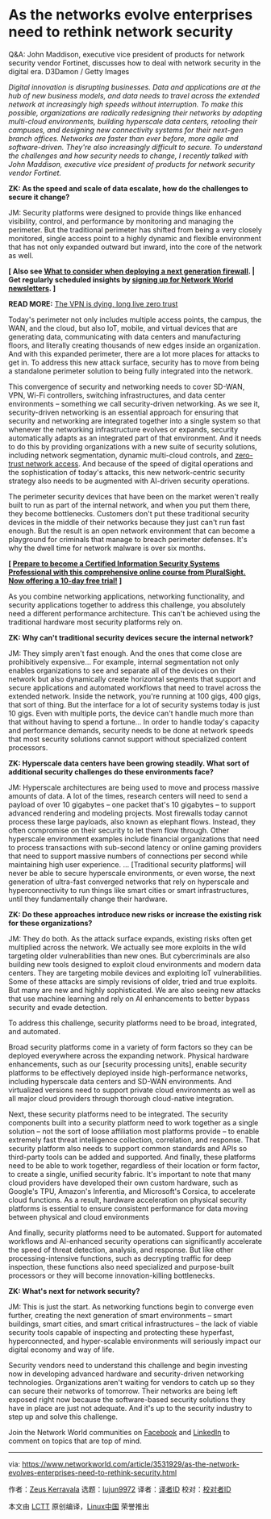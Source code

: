 [#]: collector: (lujun9972)
[#]: translator: ( )
[#]: reviewer: ( )
[#]: publisher: ( )
[#]: url: ( )
[#]: subject: (As the networks evolve enterprises need to rethink network security)
[#]: via: (https://www.networkworld.com/article/3531929/as-the-network-evolves-enterprises-need-to-rethink-security.html)
[#]: author: (Zeus Kerravala https://www.networkworld.com/author/Zeus-Kerravala/)

As the networks evolve enterprises need to rethink network security
======
Q&A: John Maddison, executive vice president of products for network security vendor Fortinet, discusses how to deal with network security in the digital era.
D3Damon / Getty Images

_Digital innovation is disrupting businesses. Data and applications are at the hub of new business models, and data needs to travel across the extended network at increasingly high speeds without interruption. To make this possible, organizations are radically redesigning their networks by adopting multi-cloud environments, building hyperscale data centers, retooling their campuses, and designing new connectivity systems for their next-gen branch offices. Networks are faster than ever before, more agile and software-driven. They're also increasingly difficult to secure. To understand the challenges and how security needs to change, I recently talked with John Maddison, executive vice president of products for network security vendor Fortinet._

**ZK: As the speed and scale of data escalate, how do the challenges to secure it change?**

JM: Security platforms were designed to provide things like enhanced visibility, control, and performance by monitoring and managing the perimeter. But the traditional perimeter has shifted from being a very closely monitored, single access point to a highly dynamic and flexible environment that has not only expanded outward but inward, into the core of the network as well.

**[ Also see [What to consider when deploying a next generation firewall][1]. | Get regularly scheduled insights by [signing up for Network World newsletters][2]. ]**

**READ MORE:** [The VPN is dying, long live zero trust][3]

Today's perimeter not only includes multiple access points, the campus, the WAN, and the cloud, but also IoT, mobile, and virtual devices that are generating data, communicating with data centers and manufacturing floors, and literally creating thousands of new edges inside an organization. And with this expanded perimeter, there are a lot more places for attacks to get in. To address this new attack surface, security has to move from being a standalone perimeter solution to being fully integrated into the network.

This convergence of security and networking needs to cover SD-WAN, VPN, Wi-Fi controllers, switching infrastructures, and data center environments – something we call security-driven networking. As we see it, security-driven networking is an essential approach for ensuring that security and networking are integrated together into a single system so that whenever the networking infrastructure evolves or expands, security automatically adapts as an integrated part of that environment. And it needs to do this by providing organizations with a new suite of security solutions, including network segmentation, dynamic multi-cloud controls, and [zero-trust network access][3]. And because of the speed of digital operations and the sophistication of today's attacks, this new network-centric security strategy also needs to be augmented with AI-driven security operations.

The perimeter security devices that have been on the market weren't really built to run as part of the internal network, and when you put them there, they become bottlenecks. Customers don't put these traditional security devices in the middle of their networks because they just can't run fast enough. But the result is an open network environment that can become a playground for criminals that manage to breach perimeter defenses. It's why the dwell time for network malware is over six months.

**[ [Prepare to become a Certified Information Security Systems Professional with this comprehensive online course from PluralSight. Now offering a 10-day free trial!][4] ]**

As you combine networking applications, networking functionality, and security applications together to address this challenge, you absolutely need a different performance architecture. This can't be achieved using the traditional hardware most security platforms rely on.

**ZK: Why can't traditional security devices secure the internal network?**

JM: They simply aren't fast enough. And the ones that come close are prohibitively expensive… For example, internal segmentation not only enables organizations to see and separate all of the devices on their network but also dynamically create horizontal segments that support and secure applications and automated workflows that need to travel across the extended network. Inside the network, you're running at 100 gigs, 400 gigs, that sort of thing. But the interface for a lot of security systems today is just 10 gigs. Even with multiple ports, the device can't handle much more than that without having to spend a fortune… In order to handle today's capacity and performance demands, security needs to be done at network speeds that most security solutions cannot support without specialized content processors.

**ZK: Hyperscale data centers have been growing steadily. What sort of additional security challenges do these environments face?**

JM: Hyperscale architectures are being used to move and process massive amounts of data. A lot of the times, research centers will need to send a payload of over 10 gigabytes – one packet that's 10 gigabytes – to support advanced rendering and modeling projects. Most firewalls today cannot process these large payloads, also known as elephant flows. Instead, they often compromise on their security to let them flow through. Other hyperscale environment examples include financial organizations that need to process transactions with sub-second latency or online gaming providers that need to support massive numbers of connections per second while maintaining high user experience. … [Traditional security platforms] will never be able to secure hyperscale environments, or even worse, the next generation of ultra-fast converged networks that rely on hyperscale and hyperconnectivity to run things like smart cities or smart infrastructures, until they fundamentally change their hardware.

**ZK: Do these approaches introduce new risks or increase the existing risk for these organizations?**

JM: They do both. As the attack surface expands, existing risks often get multiplied across the network. We actually see more exploits in the wild targeting older vulnerabilities than new ones. But cybercriminals are also building new tools designed to exploit cloud environments and modern data centers. They are targeting mobile devices and exploiting IoT vulnerabilities. Some of these attacks are simply revisions of older, tried and true exploits. But many are new and highly sophisticated. We are also seeing new attacks that use machine learning and rely on AI enhancements to better bypass security and evade detection.

To address this challenge, security platforms need to be broad, integrated, and automated.

Broad security platforms come in a variety of form factors so they can be deployed everywhere across the expanding network. Physical hardware enhancements, such as our [security processing units], enable security platforms to be effectively deployed inside high-performance networks, including hyperscale data centers and SD-WAN environments. And virtualized versions need to support private cloud environments as well as all major cloud providers through thorough cloud-native integration.

Next, these security platforms need to be integrated. The security components built into a security platform need to work together as a single solution ­– not the sort of loose affiliation most platforms provide – to enable extremely fast threat intelligence collection, correlation, and response. That security platform also needs to support common standards and APIs so third-party tools can be added and supported. And finally, these platforms need to be able to work together, regardless of their location or form factor, to create a single, unified security fabric. It's important to note that many cloud providers have developed their own custom hardware, such as Google's TPU, Amazon's Inferentia, and Microsoft's Corsica, to accelerate cloud functions. As a result, hardware acceleration on physical security platforms is essential to ensure consistent performance for data moving between physical and cloud environments

And finally, security platforms need to be automated. Support for automated workflows and AI-enhanced security operations can significantly accelerate the speed of threat detection, analysis, and response. But like other processing-intensive functions, such as decrypting traffic for deep inspection, these functions also need specialized and purpose-built processors or they will become innovation-killing bottlenecks.

**ZK: What's next for network security?**

JM: This is just the start. As networking functions begin to converge even further, creating the next generation of smart environments – smart buildings, smart cities, and smart critical infrastructures – the lack of viable security tools capable of inspecting and protecting these hyperfast, hyperconnected, and hyper-scalable environments will seriously impact our digital economy and way of life.

Security vendors need to understand this challenge and begin investing now in developing advanced hardware and security-driven networking technologies. Organizations aren't waiting for vendors to catch up so they can secure their networks of tomorrow. Their networks are being left exposed right now because the software-based security solutions they have in place are just not adequate. And it's up to the security industry to step up and solve this challenge.

Join the Network World communities on [Facebook][5] and [LinkedIn][6] to comment on topics that are top of mind.

--------------------------------------------------------------------------------

via: https://www.networkworld.com/article/3531929/as-the-network-evolves-enterprises-need-to-rethink-security.html

作者：[Zeus Kerravala][a]
选题：[lujun9972][b]
译者：[译者ID](https://github.com/译者ID)
校对：[校对者ID](https://github.com/校对者ID)

本文由 [LCTT](https://github.com/LCTT/TranslateProject) 原创编译，[Linux中国](https://linux.cn/) 荣誉推出

[a]: https://www.networkworld.com/author/Zeus-Kerravala/
[b]: https://github.com/lujun9972
[1]: https://www.networkworld.com/article/3236448/lan-wan/what-to-consider-when-deploying-a-next-generation-firewall.html
[2]: https://www.networkworld.com/newsletters/signup.html
[3]: https://www.networkworld.com/article/3487720/the-vpn-is-dying-long-live-zero-trust.html
[4]: https://pluralsight.pxf.io/c/321564/424552/7490?u=https%3A%2F%2Fwww.pluralsight.com%2Fpaths%2Fcertified-information-systems-security-professional-cisspr
[5]: https://www.facebook.com/NetworkWorld/
[6]: https://www.linkedin.com/company/network-world

